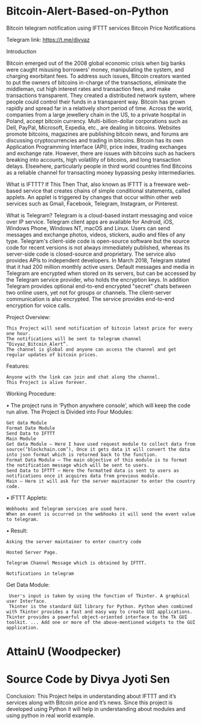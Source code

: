 
# Bitcoin-Alert-Based-on-Python

Bitcoin telegram notification using IFTTT services
Bitcoin Price Notifications

Telegram link: https://t.me/divyaz

Introduction

Bitcoin emerged out of the 2008 global economic crisis when big banks were caught misusing borrowers' money, manipulating the system, and charging exorbitant fees. To address such issues, Bitcoin creators wanted to put the owners of bitcoins in-charge of the transactions, eliminate the middleman, cut high interest rates and transaction fees, and make transactions transparent. They created a distributed network system, where people could control their funds in a transparent way.
Bitcoin has grown rapidly and spread far in a relatively short period of time. Across the world, companies from a large jewellery chain in the US, to a private hospital in Poland, accept bitcoin currency. Multi-billion-dollar corporations such as Dell, PayPal, Microsoft, Expedia, etc., are dealing in bitcoins. Websites promote bitcoins, magazines are publishing bitcoin news, and forums are discussing cryptocurrencies and trading in bitcoins. Bitcoin has its own Application Programming Interface (API), price index, trading exchanges and exchange rate.
However, there are issues with bitcoins such as hackers breaking into accounts, high volatility of bitcoins, and long transaction delays. Elsewhere, particularly people in third world countries find Bitcoins as a reliable channel for transacting money bypassing pesky intermediaries.


What is IFTTT?
   If This Then That, also known as IFTTT is a freeware web-based service that creates chains of simple conditional statements, called applets.
   An applet is triggered by changes that occur within other web services such as Gmail, Facebook, Telegram, Instagram, or Pinterest.

What is Telegram?
Telegram is a cloud-based instant messaging and voice over IP service. Telegram client apps are available for Android, iOS, Windows Phone, Windows NT, macOS and Linux. Users can send messages and exchange photos, videos, stickers, audio and files of any type.
Telegram's client-side code is open-source software but the source code for recent versions is not always immediately published, whereas its server-side code is closed-source and proprietary. The service also provides APIs to independent developers. In March 2018, Telegram stated that it had 200 million monthly active users. 
Default messages and media in Telegram are encrypted when stored on its servers, but can be accessed by the Telegram service provider, who holds the encryption keys. In addition Telegram provides optional end-to-end encrypted "secret" chats between two online users, yet not for groups or channels. 
The client-server communication is also encrypted. The service provides end-to-end encryption for voice calls. 


Project Overview:

	This Project will send notification of bitcoin latest price for every one hour.
	The notifications will be sent to telegram channel “Divyaz_Bitcoin_Alert”.
	The channel is global and anyone can access the channel and get regular updates of bitcoin prices. 


Features: 

	Anyone with the link can join and chat along the channel.
	This Project is alive forever.



Working Procedure:

•	The project runs in ‘Python anywhere console’, which will keep the code run alive.
	The Project is Divided into Four Modules:

	Get data Module
	Format Date Module
	Send Data to IFTTT
	Main Module 
	Get data Module – Here I have used request module to collect data from source(‘blockchain.com’), Once it gets data it will convert the data into json format which is returned back to the function.
	Format Data Module – The main objective of this module is to format the notification message which will be sent to users.
	Send Data to IFTTT – Here the formatted data is sent to users as notifications once it acquires data from previous module.
	Main – Here it will ask for the server maintainer to enter the country code.

•	IFTTT Applets:

	Webhooks and Telegram services are used here. 
	When an event is occurred in the webhooks it will send the event value to telegram.
 


•	Result:
 
	Asking the server maintainer to enter country code
 
	Hosted Server Page.
 
	Telegram Channel Message which is obtained by IFTTT.
 
	Notifications in telegram

Get Data Module:

     User's input is taken by using the function of Tkinter. A graphical user Interface.
     Tkinter is the standard GUI library for Python. Python when combined with Tkinter provides a fast and easy way to create GUI applications. Tkinter provides a powerful object-oriented interface to the Tk GUI toolkit. ... Add one or more of the above-mentioned widgets to the GUI application.


# AttainU (Woodpecker)
# Source Code by Divya Jyoti Sen


Conclusion:
	This Project helps in understanding about IFTTT and it’s services along with Bitcoin price and it’s news.
	Since this project is developed using Python it will help in understanding about modules and using python in real world example.




